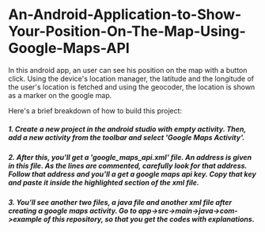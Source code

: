 # An-Android-Application-to-Show-Your-Position-On-The-Map-Using-Google-Maps-API
In this android app, an user can see his position on the map with a button click. Using the device's location manager, the latitude and the longitude of the user's location is fetched and using the geocoder, the location is shown as a marker on the google map. 

Here's a brief breakdown of how to build this project:

#####  1. Create a new project in the android studio with empty activity. Then, add a new activity from the toolbar and select 'Google Maps Activity'.


#####  2. After this, you'll get a *'google_maps_api.xml'* file. An address is given in this file. As the lines are commented, carefully look for that address. Follow that address and you'll a get a google maps api key. Copy that key and paste it inside the highlighted section of the xml file. 


#####  3. You'll see another two files, a java file and another xml file after creating a google maps activity. Go to app->src->main->java->com->example of this repository, so that you get the codes with explanations. 
